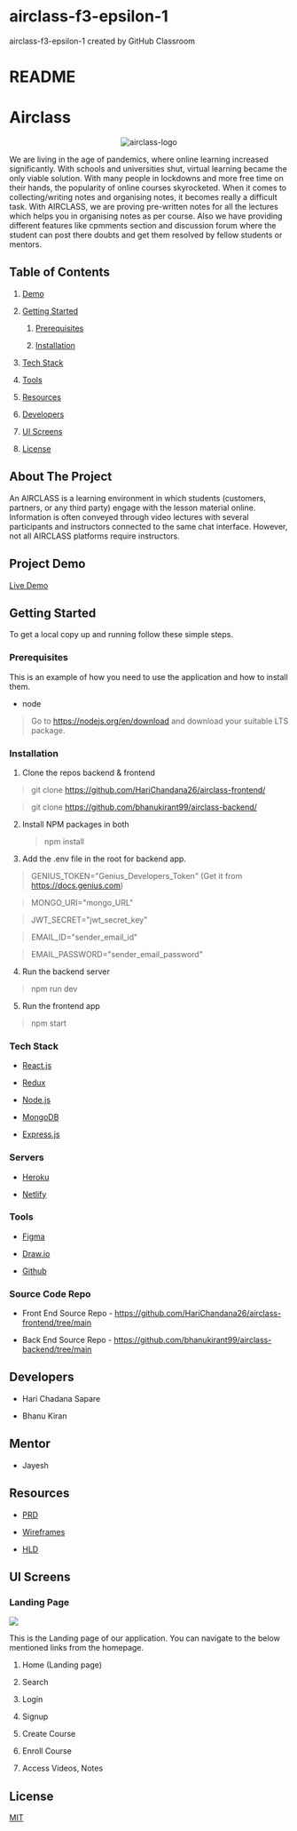 # airclass-f3-epsilon-1
airclass-f3-epsilon-1 created by GitHub Classroom

# README

# **Airclass**

<p align="center">
  <img src="https://user-images.githubusercontent.com/63184837/159295575-21d28132-5087-403e-ace2-bf15081418f6.png" alt="airclass-logo"/>
</p>

We are living in the age of pandemics, where online learning increased significantly. With schools and universities shut, virtual learning became the only viable solution. With many people in lockdowns and more free time on their hands, the popularity of online courses skyrocketed. When it comes to collecting/writing notes and organising notes, it becomes really a difficult task. With AIRCLASS, we are proving pre-written notes for all the lectures which helps you in organising notes as per course. Also we have providing different features like cpmments section and discussion forum where the student can post there doubts and get them resolved by fellow students or mentors.

## **Table of Contents**

1.  [Demo](#project-demo)

2.  [Getting Started](#getting-started)

    1.  [Prerequisites](#Prerequisites)

    2.  [Installation](#installation)

3.  [Tech Stack](#tech-stack)

4.  [Tools](#tools)

5.  [Resources](#resources)

6.  [Developers](#developers)

7.  [UI Screens](#ui-screens)

8.  [License](#license)

## **About The Project**

An AIRCLASS is a learning environment in which students (customers, partners, or any third party) engage with the lesson material online. Information is often conveyed through video lectures with several participants and instructors connected to the same chat interface. However, not all AIRCLASS platforms require instructors. 

## **Project Demo**

<a href="https://air-class.netlify.app/">
    <p>Live Demo</p>
 </a>

## **Getting Started**

To get a local copy up and running follow these simple steps.

### **Prerequisites**

This is an example of how you need to use the application
and how to install them.

-   node

> Go to https://nodejs.org/en/download and download your suitable LTS package.

### **Installation**

1.  Clone the repos backend & frontend

> git clone https://github.com/HariChandana26/airclass-frontend/

> git clone https://github.com/bhanukirant99/airclass-backend/

2.  Install NPM packages in both

    > npm install

3.  Add the .env file in the root for backend app.

> GENIUS_TOKEN="Genius_Developers_Token" (Get it from https://docs.genius.com)

> MONGO_URI="mongo_URL"

> JWT_SECRET="jwt_secret_key"

> EMAIL_ID="sender_email_id"

> EMAIL_PASSWORD="sender_email_password"

4.  Run the backend server

> npm run dev

5.  Run the frontend app

> npm start

### **Tech Stack**

-   [React.js](https://reactjs.org/)

-   [Redux](https://redux.js.org/)

-   [Node.js](https://nodejs.org/en/)

-   [MongoDB](https://www.mongodb.com/)

-   [Express.js](https://expressjs.com/)


### **Servers**

-   [Heroku](http://heroku.com/)

-   [Netlify](https://www.netlify.com/)

### **Tools**

-   [Figma](https://figma.com/)

-   [Draw.io](https://app.diagrams.net/)

-   [Github](https://github.com/)

### **Source Code Repo**

-   Front End Source Repo -
    <https://github.com/HariChandana26/airclass-frontend/tree/main>

-   Back End Source Repo -
    <https://github.com/bhanukirant99/airclass-backend/tree/main>

## **Developers**

-   Hari Chadana Sapare

-   Bhanu Kiran

## **Mentor**

-   Jayesh

## **Resources**

-   [PRD](https://docs.google.com/document/d/1h59beyJ2lIIWBvVc5bhbEKLaX9O8CgezDVwhfko7DcA)

-   [Wireframes](https://www.figma.com/file/XF4cMLkW5ADXi6g8DmEtbh/air-class)

-   [HLD](https://elated-saha-243b5f.netlify.app/cc9b35d2394db9ad7f95f56e7a689f75.png)

## **UI Screens**

### Landing Page

![](https://elated-saha-243b5f.netlify.app/83bdd145153227b59c4af4a0ba7f218e.png)

This is the Landing page of our application. You can navigate to the
below mentioned links from the homepage.

1. Home (Landing page)

2. Search

3. Login

4. Signup

5. Create Course

6. Enroll Course

7. Access Videos, Notes

## **License**
<a href='https://opensource.org/licenses/MIT'>
  <p>MIT</p>
</a>
